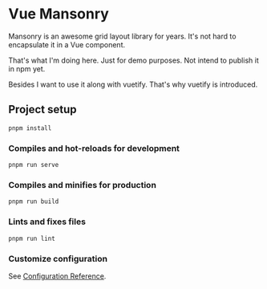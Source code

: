# Vue Mansonry

Mansonry is an awesome grid layout library for years. It's not hard to encapsulate it in a Vue component.

That's what I'm doing here. Just for demo purposes. Not intend to publish it in npm yet.

Besides I want to use it along with vuetify. That's why vuetify is introduced.

## Project setup
```
pnpm install
```

### Compiles and hot-reloads for development
```
pnpm run serve
```

### Compiles and minifies for production
```
pnpm run build
```

### Lints and fixes files
```
pnpm run lint
```

### Customize configuration
See [Configuration Reference](https://cli.vuejs.org/config/).
